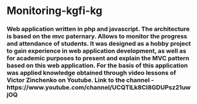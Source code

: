# Monitoring-kgfi-kg
<h3>Web application written in php and javascript.
The architecture is based on the mvc paternary.
Allows to monitor the progress and attendance of students. 
It was designed as a hobby project to gain experience in web application development, 
as well as for academic purposes to present and explain the MVC pattern based on this web application.
For the basis of this application was applied knowledge obtained through 
video lessons of Victor Zinchenko on Youtube. Link to the channel - https://www.youtube.com/channel/UCQTlLk8CI8GDUPsz21uwjOQ</h3>
